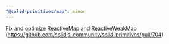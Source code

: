 ```yaml
---
"@solid-primitives/map": minor
---
```


Fix and optimize ReactiveMap and ReactiveWeakMap (https://github.com/solidjs-community/solid-primitives/pull/704)
